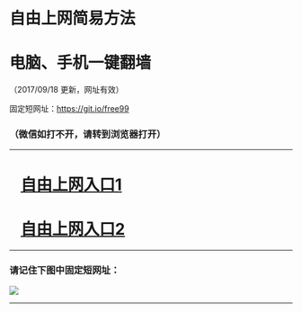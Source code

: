 ﻿# 自由上网简易方法

# 电脑、手机一键翻墙

（2017/09/18 更新，网址有效）

固定短网址：https://git.io/free99

### （微信如打不开，请转到浏览器打开）


***





# &nbsp;&nbsp; <a href="http://ft452425965.fwq-tz1005.info/fwqtz01.html?t=09180014540 " target="_blank">自由上网入口1</a>
# &nbsp;&nbsp; <a href="http://ft3187310766.fwq-tz1006.info/fwqtz02.html?t=09180019135 " target="_blank">自由上网入口2</a>
***

### 请记住下图中固定短网址：

<img src="https://s3-us-west-2.amazonaws.com/fwq-1001/yjfq-20170905okok.png" /> 


***

